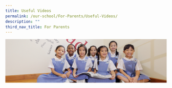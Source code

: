 ```yaml
---
title: Useful Videos
permalink: /our-school/For-Parents/Useful-Videos/
description: ""
third_nav_title: For Parents
---
```

![](/images/UsefulVideos.jpg)